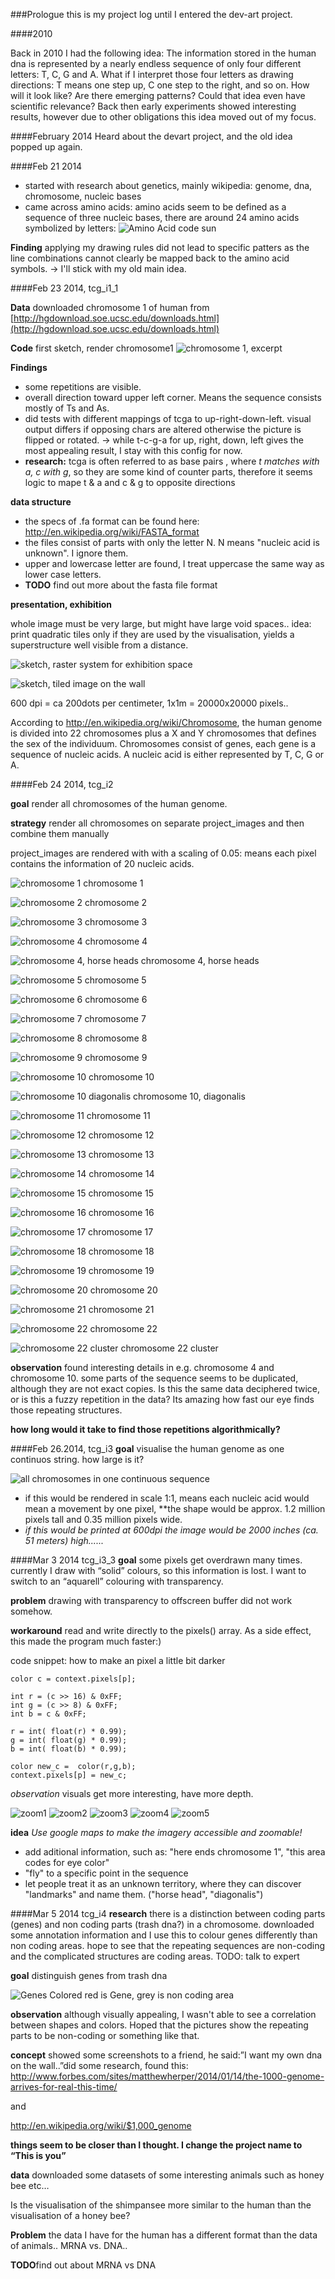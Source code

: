 ###Prologue
this is my project log until I entered the dev-art project.

####2010

Back in 2010 I had the following idea:
The information stored in the human dna is represented by a nearly endless sequence of only four different letters: T, C, G and A. What if I interpret those four letters as drawing directions: T means one step up, C one step to the right, and so on. How will it look like? Are there emerging patterns? Could that idea even have scientific relevance?
Back then early experiments showed interesting results, however due to other obligations this idea moved out of my focus.

####February 2014
Heard about the devart project, and the old idea popped up again.

####Feb 21 2014
+ started with research about genetics, mainly wikipedia: genome, dna, chromosome, nucleic bases
+ came across amino acids: amino acids seem to be defined as a sequence of three nucleic bases, there are around 24 amino acids symbolized by letters:
![Amino Acid code sun](http://upload.wikimedia.org/wikipedia/commons/7/70/Aminoacids_table.svg "Amino Acid code sun")

**Finding** applying my drawing rules did not lead to specific patters as the line combinations cannot clearly be mapped back to the amino acid symbols. -> I'll stick with my old main idea.

####Feb 23 2014, tcg_i1_1

**Data** downloaded chromosome 1 of human from [http://hgdownload.soe.ucsc.edu/downloads.html](http://hgdownload.soe.ucsc.edu/downloads.html)

**Code** first sketch, render chromosome1
![chromosome 1, excerpt](../project_images/2014224_0.41chr1.jpg "chromosome 1, excerpt")

**Findings** 
+ some repetitions are visible. 
+ overall direction toward upper left corner. Means the sequence consists mostly of Ts and As.
+ did tests with different mappings of tcga to up-right-down-left. visual output differs if opposing chars are altered otherwise the picture is flipped or rotated.
-> while t-c-g-a  for up, right, down, left gives the most appealing result,  I stay with this config for now.
+ **research:** tcga is often referred to as base pairs , where *t matches with a, c with g*, so they are some kind of counter parts, therefore it seems logic to mape t & a and c & g  to opposite directions 

**data structure** 

+ the specs of .fa format can be found here: http://en.wikipedia.org/wiki/FASTA_format
+ the files consist of parts with only the letter N. N means "nucleic acid is unknown".  I ignore them.
+ upper and lowercase letter are found, I treat uppercase the same way as lower case letters. 
+ **TODO** find out more about the fasta file format


**presentation, exhibition**

whole image must be very large, but might have large void spaces..
idea: print quadratic tiles only if they are used by the visualisation, yields a superstructure well visible from a distance.

![sketch, raster system for exhibition space](../project_images/sketch1.jpg "sketch, raster system for exhibition space")

![sketch, tiled image on the wall](../project_images/sketch2.jpg "sketch, tiled image on the wall")

600 dpi = ca 200dots per centimeter, 1x1m = 20000x20000 pixels.. 


According to http://en.wikipedia.org/wiki/Chromosome, the human genome is divided into 22 chromosomes plus a X and Y chromosomes that defines the sex of the individuum. Chromosomes consist of genes, each gene is a sequence of nucleic acids. A nucleic acid is either represented by T, C, G or A.

####Feb 24 2014, tcg_i2

**goal** render all chromosomes of the human genome. 

**strategy** render all chromosomes on separate project_images and then combine them manually

project_images are rendered with with a scaling of 0.05: means each pixel contains the information of 20 nucleic acids.

![chromosome 1](../project_images/chrom_tcg_i2/chr1.png "chromosome 1")
chromosome 1

![chromosome 2](../project_images/chrom_tcg_i2/chr2.png "chromosome 2")
chromosome 2

![chromosome 3](../project_images/chrom_tcg_i2/chr3.png "chromosome 3")
chromosome 3

![chromosome 4](../project_images/chrom_tcg_i2/chr4.png "chromosome 4")
chromosome 4

![chromosome 4, horse heads](../project_images/chrom_tcg_i2/chr4_detail.png "chromosome 4, horse heads")
chromosome 4, horse heads

![chromosome 5](../project_images/chrom_tcg_i2/chr5.png "chromosome 5")
chromosome 5

![chromosome 6](../project_images/chrom_tcg_i2/chr6.png "chromosome 6")
chromosome 6

![chromosome 7](../project_images/chrom_tcg_i2/chr7.png "chromosome 7")
chromosome 7

![chromosome 8](../project_images/chrom_tcg_i2/chr8.png "chromosome 8")
chromosome 8

![chromosome 9](../project_images/chrom_tcg_i2/chr9.png "chromosome 9")
chromosome 9

![chromosome 10](../project_images/chrom_tcg_i2/chr10.png "chromosome 10")
chromosome 10

![chromosome 10 diagonalis](../project_images/chrom_tcg_i2/chr10_detail.png "chromosome 10 diagonalis")
chromosome 10, diagonalis

![chromosome 11](../project_images/chrom_tcg_i2/chr11.png "chromosome 11")
chromosome 11

![chromosome 12](../project_images/chrom_tcg_i2/chr12.png "chromosome 12")
chromosome 12

![chromosome 13](../project_images/chrom_tcg_i2/chr13.png "chromosome 13")
chromosome 13

![chromosome 14](../project_images/chrom_tcg_i2/chr14.png "chromosome 14")
chromosome 14

![chromosome 15](../project_images/chrom_tcg_i2/chr15.png "chromosome 15")
chromosome 15

![chromosome 16](../project_images/chrom_tcg_i2/chr16.png "chromosome 16")
chromosome 16

![chromosome 17](../project_images/chrom_tcg_i2/chr17.png "chromosome 17")
chromosome 17

![chromosome 18](../project_images/chrom_tcg_i2/chr18.png "chromosome 18")
chromosome 18

![chromosome 19](../project_images/chrom_tcg_i2/chr19.png "chromosome 19")
chromosome 19

![chromosome 20](../project_images/chrom_tcg_i2/chr20.png "chromosome 20")
chromosome 20

![chromosome 21](../project_images/chrom_tcg_i2/chr21.png "chromosome 21")
chromosome 21

![chromosome 22](../project_images/chrom_tcg_i2/chr22.png "chromosome 22")
chromosome 22

![chromosome 22 cluster](../project_images/chrom_tcg_i2/chr22_detail.png "chromosome 22 cluster")
chromosome 22 cluster

**observation** found interesting details in e.g. chromosome 4 and chromosome 10. some parts of the sequence seems to be duplicated, although they are not exact copies. Is this the same data deciphered twice, or is this a fuzzy repetition in the data? Its amazing how fast our eye finds those repeating structures. 

**how long would it take to find those repetitions algorithmically?**

####Feb 26.2014, tcg_i3
**goal** visualise the  human genome as one continuos string. how large is it?

![all chromosomes in one continuous sequence](../project_images/whole_genome.png "all chromosomes in one continuous sequence")

+ if this would be rendered in scale 1:1, means each nucleic acid would mean a movement by one pixel, **the shape would be approx. 1.2 million pixels tall and 0.35 million pixels wide.
+ *if this would be printed at 600dpi the image would be 2000 inches (ca. 51 meters) high......* 

####Mar 3 2014 tcg_i3_3
**goal** some pixels get overdrawn many times. currently I draw with “solid” colours, so this information is lost. I want to switch to an “aquarell” colouring with transparency.

**problem** drawing with transparency to offscreen buffer did not work somehow.

**workaround** read and write directly to the pixels() array. As a side effect, this made the program much faster:)

code snippet: how to make an pixel a little bit darker
```
color c = context.pixels[p];

int r = (c >> 16) & 0xFF;  
int g = (c >> 8) & 0xFF;   
int b = c & 0xFF;  

r = int( float(r) * 0.99);
g = int( float(g) * 0.99);
b = int( float(b) * 0.99);

color new_c =  color(r,g,b); 
context.pixels[p] = new_c;
```
*observation* visuals get more interesting, have more depth.

![zoom1](../project_images/zoom1.png "zoom1")
![zoom2](../project_images/zoom2.png "zoom2")
![zoom3](../project_images/zoom3.png "zoom3")
![zoom4](../project_images/zoom4.png "zoom4")
![zoom5](../project_images/zoom5.png "zoom5")

**idea** *Use google maps to make the imagery accessible and zoomable!*
+ add aditional information, such as: "here ends chromosome 1", "this area codes for eye color"
+ "fly" to a specific point in the sequence
+ let people treat it as an unknown territory, where they can discover "landmarks" and name them. ("horse head", "diagonalis")


####Mar 5 2014 tcg_i4
**research** there is a distinction between coding parts (genes) and non coding parts (trash dna?) in a chromosome. downloaded some annotation information and I use this to colour genes differently than non coding areas. hope to see that the repeating sequences are non-coding and the complicated structures are coding areas. 
TODO: talk to expert

**goal** distinguish genes from trash dna

![Genes Colored](../project_images/coloredGenes.png "Genes Colored")
red is Gene, grey is non coding area

**observation** although visually appealing, I wasn't able to see a correlation between shapes and colors. Hoped that the pictures show the repeating parts to be non-coding or something like that.

**concept** showed some screenshots to a friend, he said:”I want my own dna on the wall..”did some research, found this: 
http://www.forbes.com/sites/matthewherper/2014/01/14/the-1000-genome-arrives-for-real-this-time/ 

and 

http://en.wikipedia.org/wiki/$1,000_genome

**things seem to be closer than I thought. I change the project name to “This is you”**


**data** downloaded some datasets of some interesting  animals such as honey bee  etc… 

Is the visualisation of the shimpansee more similar to the human than the visualisation of a honey bee?

**Problem** the data I have for the human has a different format than the data of animals.. MRNA vs. DNA.. 

**TODO**find out about MRNA vs DNA
